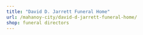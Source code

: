 ```yaml
---
title: "David D. Jarrett Funeral Home"
url: /mahanoy-city/david-d-jarrett-funeral-home/
shop: funeral directors
---
```

